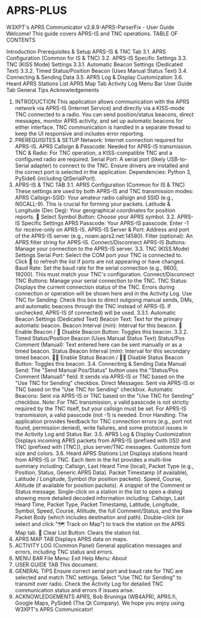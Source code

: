 # APRS-PLUS

W3XPT's APRS Communicator v2.8.9-APRS-ParserFix - User Guide
Welcome! This guide covers APRS-IS and TNC operations.
TABLE OF CONTENTS

Introduction
Prerequisites & Setup
APRS-IS & TNC Tab
3.1. APRS Configuration (Common for IS & TNC)
3.2. APRS-IS Specific Settings
3.3. TNC (KISS Mode) Settings
3.3.1. Automatic Beacon Settings (Dedicated Text)
3.3.2. Timed Status/Position Beacon (Uses Manual Status Text)
3.4. Connecting & Sending Data
3.5. APRS Log & Display Customization
3.6. Heard APRS Stations List
APRS Map Tab
Activity Log
Menu Bar
User Guide Tab
General Tips
Acknowledgements
1. INTRODUCTION
This application allows communication with the APRS network via APRS-IS (Internet Service) and directly via a KISS-mode TNC connected to a radio. You can send position/status beacons, direct messages, monitor APRS activity, and set up automatic beacons for either interface. TNC communication is handled in a separate thread to keep the UI responsive and includes error reporting.
2. PREREQUISITES & SETUP
Network: Internet connection required for APRS-IS.
APRS Callsign & Passcode: Needed for APRS-IS transmission.
TNC & Radio: For TNC operation, a KISS-compatible TNC and a configured radio are required.
Serial Port: A serial port (likely USB-to-Serial adapter) to connect to the TNC. Ensure drivers are installed and the correct port is selected in the application.
Dependencies: Python 3, PySide6 (including QtSerialPort).
3. APRS-IS & TNC TAB
3.1. APRS Configuration (Common for IS & TNC)
These settings are used by both APRS-IS and TNC transmission modes:
APRS Callsign-SSID: Your amateur radio callsign and SSID (e.g., N0CALL-9). This is crucial for forming your packets.
Latitude & Longitude (Dec Deg): Your geographical coordinates for position reports.
💠 Select Symbol Button: Choose your APRS symbol.
3.2. APRS-IS Specific Settings
APRS Passcode: Your APRS-IS passcode. Enter -1 for receive-only on APRS-IS.
APRS-IS Server & Port: Address and port of the APRS-IS server (e.g., noam.aprs2.net:14580).
Filter (optional): An APRS filter string for APRS-IS.
Connect/Disconnect APRS-IS Buttons: Manage your connection to the APRS-IS server.
3.3. TNC (KISS Mode) Settings
Serial Port: Select the COM port your TNC is connected to. Click 🔄 to refresh the list if ports are not appearing or have changed.
Baud Rate: Set the baud rate for the serial connection (e.g., 9600, 19200). This must match your TNC's configuration.
Connect/Disconnect TNC Buttons: Manage your serial connection to the TNC.
TNC Status: Displays the current connection status of the TNC. Errors during connection or operation will be shown here and in the Activity Log.
Use TNC for Sending: Check this box to direct outgoing manual sends, DMs, and automatic beacons through the TNC instead of APRS-IS. If unchecked, APRS-IS (if connected) will be used.
3.3.1. Automatic Beacon Settings (Dedicated Text)
Beacon Text: Text for the primary automatic beacon.
Beacon Interval (min): Interval for this beacon.
🔔 Enable Beacon / 🔕 Disable Beacon Button: Toggles this beacon.
3.3.2. Timed Status/Position Beacon (Uses Manual Status Text)
Status/Pos Comment (Manual): Text entered here can be sent manually or as a timed beacon.
Status Beacon Interval (min): Interval for this secondary timed beacon.
📡🔔 Enable Status Beacon / 📡🔕 Disable Status Beacon Button: Toggles this beacon.
3.4. Connecting & Sending Data
Manual Send: The "Send Manual Pos/Status" button uses the "Status/Pos Comment (Manual)" field. It sends via APRS-IS or TNC based on the "Use TNC for Sending" checkbox.
Direct Messages: Sent via APRS-IS or TNC based on the "Use TNC for Sending" checkbox.
Automatic Beacons: Sent via APRS-IS or TNC based on the "Use TNC for Sending" checkbox.
Note: For TNC transmission, a valid passcode is not strictly required by the TNC itself, but your callsign must be set. For APRS-IS transmission, a valid passcode (not -1) is needed.
Error Handling: The application provides feedback for TNC connection errors (e.g., port not found, permission denied), write failures, and some protocol issues in the Activity Log and Status Bar.
3.5. APRS Log & Display Customization
Displays incoming APRS packets from APRS-IS (prefixed with [IS]) and TNC (prefixed with [TNC]), plus server/TNC messages.
Customize font size and colors.
3.6. Heard APRS Stations List
Displays stations heard from APRS-IS or TNC. Each item in the list provides a multi-line summary including:
Callsign, Last Heard Time (local), Packet Type (e.g., Position, Status, Generic APRS Data).
Packet Timestamp (if available), Latitude / Longitude, Symbol (for position packets).
Speed, Course, Altitude (if available for position packets).
A snippet of the Comment or Status message.
Single-click on a station in the list to open a dialog showing more detailed decoded information including: Callsign, Last Heard Time, Packet Type, Packet Timestamp, Latitude, Longitude, Symbol, Speed, Course, Altitude, the full Comment/Status, and the Raw Packet Body (which includes destination and path).
Double-click (or select and click "🗺️ Track on Map") to track the station on the APRS Map tab.
🧹 Clear List Button: Clears the station list.
4. APRS MAP TAB
Displays APRS data on maps.
5. ACTIVITY LOG (Common Panel)
General application messages and errors, including TNC status and errors.
6. MENU BAR
File Menu: Exit
Help Menu: About
7. USER GUIDE TAB
This document.
8. GENERAL TIPS
Ensure correct serial port and baud rate for TNC are selected and match TNC settings.
Select "Use TNC for Sending" to transmit over radio.
Check the Activity Log for detailed TNC communication status and errors if issues arise.
9. ACKNOWLEDGEMENTS
APRS, Bob Bruninga (WB4APR), APRS.fi, Google Maps, PySide6 (The Qt Company).
We hope you enjoy using W3XPT's APRS Communicator!

